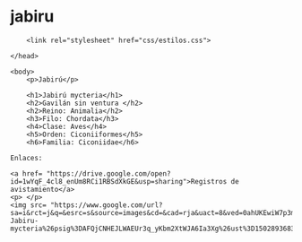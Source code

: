 # jabiru
<!DOCTYPE>
<html>
	<head>
		<title> Jabirú</title> 

<meta charset="UTF-8">

		<link rel="stylesheet" href="css/estilos.css">
	
	</head>

	<body>
		<p>Jabirú</p> 
		
		<h1>Jabirú mycteria</h1>
		<h2>Gavilán sin ventura </h2>	
		<h2>Reino: Animalia</h2>
		<h3>Filo: Chordata</h3>
		<h4>Clase: Aves</h4>
		<h5>Orden: Ciconiiformes</h5>
		<h6>Familia: Ciconiidae</h6>

	Enlaces:

	<a href= "https://drive.google.com/open?id=1wYqF_4cl8_enUm8RCi1RBSdXkGE&usp=sharing">Registros de avistamiento</a>
	<p> </p>
	<img src= "https://www.google.com/url?sa=i&rct=j&q=&esrc=s&source=images&cd=&cad=rja&uact=8&ved=0ahUKEwiW7p3myNnVAhUDxCYKHa2UCV4QjRwIBw&url=%2Furl%3Fsa%3Di%26rct%3Dj%26q%3D%26esrc%3Ds%26source%3Dimages%26cd%3D%26cad%3Drja%26uact%3D8%26ved%3D0ahUKEwiW7p3myNnVAhUDxCYKHa2UCV4QjRwIBw%26url%3Dhttp%253A%252F%252Fwww.naturalista.mx%252Ftaxa%252F4773-Jabiru-mycteria%26psig%3DAFQjCNHEJLWAEUr3q_yKbm2XtWJA6Ia3Xg%26ust%3D1502893683933274&psig=AFQjCNHEJLWAEUr3q_yKbm2XtWJA6Ia3Xg&ust=1502893683933274">Imágenes</a>





</body>


</html>
